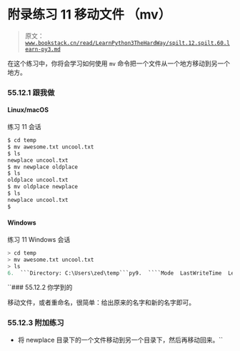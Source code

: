 # 附录练习 11 移动文件 （mv）

> 原文：[`www.bookstack.cn/read/LearnPython3TheHardWay/spilt.12.spilt.60.learn-py3.md`](https://www.bookstack.cn/read/LearnPython3TheHardWay/spilt.12.spilt.60.learn-py3.md)

在这个练习中，你将会学习如何使用 `mv` 命令把一个文件从一个地方移动到另一个地方。

### 55.12.1 跟我做

#### Linux/macOS

练习 11 会话

```py
$ cd temp
$ mv awesome.txt uncool.txt
$ ls
newplace uncool.txt
$ mv newplace oldplace
$ ls
oldplace uncool.txt
$ mv oldplace newplace
$ ls
newplace uncool.txt
$
```

#### Windows

练习 11 Windows 会话

```py
> cd temp
> mv awesome.txt uncool.txt
> ls
6.  ```Directory: C:\Users\zed\temp```py9.  ````Mode  LastWriteTime  Length  Name```py`10.  ```----  -------------  ------  ----```py11.  ```d----  12/22/2011  4:52 PM      newplace```py12.  ```d----  12/22/2011  4:52 PM      something```py13.  ```-a---  12/22/2011  4:49 PM 0 iamcool.txt```py16.  ````-a---  12/22/2011  4:49 PM 0 neat.txt```py`17.  ```-a---  12/22/2011  4:49 PM 0 thefourthfile.txt```py18.  ```-a---  12/22/2011  4:49 PM 0 uncool.txt```py21.  ````> mv newplace oldplace```py`22.  ```> ls```py25.  ````Directory: C:\Users\zed\temp```py`28.  ````Mode  LastWriteTime  Length  Name```py`29.  ```----  -------------  ------  ----```py30.  ```d----  12/22/2011  4:52 PM      oldplace```py31.  ```d----  12/22/2011  4:52 PM      something```py32.  ```-a---  12/22/2011  4:49 PM 0 iamcool.txt```py33.  ```-a---  12/22/2011  4:49 PM 0 neat.txt```py34.  ```-a---  12/22/2011  4:49 PM 0 thefourthfile.txt```py35.  ```-a---  12/22/2011  4:49 PM 0 uncool.txt```py38.  ````> mv oldplace newplace```py`39.  ```> ls newplace```py42.  ````Directory: C:\Users\zed\temp\newplace```py`45.  ````Mode  LastWriteTime  Length  Name```py`46.  ```----  -------------  ------  ----```py47.  ```-a---  12/22/2011  4:49 PM 0 awesome.txt```py50.  ````> ls```py` 53.  ````Directory: C:\Users\zed\temp```py`56.  ````Mode  LastWriteTime  Length  Name```py`57.  ```----  -------------  ------  ----```py58.  ```d----  12/22/2011  4:52 PM      newplace```py59.  ```d----  12/22/2011  4:52 PM      something```py60.  ```-a---  12/22/2011  4:49 PM 0 iamcool.txt```py61.  ```-a---  12/22/2011  4:49 PM 0 neat.txt```py62.  ```-a---  12/22/2011  4:49 PM 0 thefourthfile.txt```py63.  ```-a---  12/22/2011  4:49 PM 0 uncool.txt```py67.  ````>```py`
```

 ``### 55.12.2 你学到的

移动文件，或者重命名，很简单：给出原来的名字和新的名字即可。

### 55.12.3 附加练习

*   将 newplace 目录下的一个文件移动到另一个目录下，然后再移动回来。``
